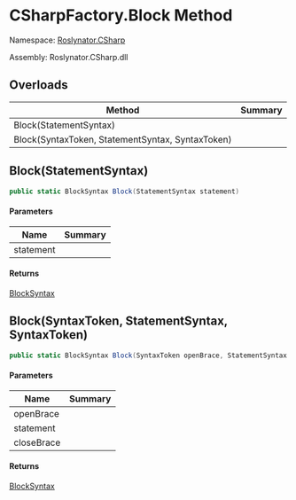 # CSharpFactory\.Block Method

Namespace: [Roslynator.CSharp](../../README.md)

Assembly: Roslynator\.CSharp\.dll

## Overloads

| Method | Summary |
| ------ | ------- |
| Block\(StatementSyntax\) | |
| Block\(SyntaxToken, StatementSyntax, SyntaxToken\) | |

## Block\(StatementSyntax\)

```csharp
public static BlockSyntax Block(StatementSyntax statement)
```

#### Parameters

| Name | Summary |
| ---- | ------- |
| statement | |

#### Returns

[BlockSyntax](https://docs.microsoft.com/en-us/dotnet/api/microsoft.codeanalysis.csharp.syntax.blocksyntax)


## Block\(SyntaxToken, StatementSyntax, SyntaxToken\)

```csharp
public static BlockSyntax Block(SyntaxToken openBrace, StatementSyntax statement, SyntaxToken closeBrace)
```

#### Parameters

| Name | Summary |
| ---- | ------- |
| openBrace | |
| statement | |
| closeBrace | |

#### Returns

[BlockSyntax](https://docs.microsoft.com/en-us/dotnet/api/microsoft.codeanalysis.csharp.syntax.blocksyntax)


